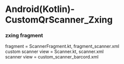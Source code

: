 # Android(Kotlin)-CustomQrScanner_Zxing
<h3>zxing fragment </h3>
fragment = ScannerFragment.kt, fragment_scanner.xml<br>
custom scanner view = Scanner.kt, scanner.xml<br>
scanner view = custom_scanner_barcord.xml
